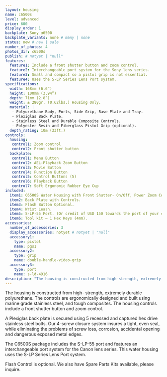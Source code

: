 ```yaml
---
layout: housing
name: c6500s
level: advanced
price: 600
display_order: 1
backplate: Sony α6500
backplate_variants: none # many | none
status: new # new | sale
number_of_photos: 4
photos_dir: c6500s
publish: # notyet | "null"
features:
  feature1: Include a front shutter button and zoom control.
  feature2: Interchangeable port system for the Sony lens series.
  feature3: Small and compact so a pistol grip is not essential.
  feature4: Uses the S-LP Series Lens Port system.
specifications:
  width: 168mm (6.6”)
  height: 100mm (3.94”)
  depth: 71mm (2.8”)
  weight: ± 280gr. (0.62lbs.) Housing Only.  
  material: |
   - Polyurethane Body, Ports, Side Grip, Base Plate and Tray.
   - Plexiglas Back Plate.
   - Stainless Steel and Durable Composite Controls.
   - Polyester Resin and Fiberglass Pistol Grip (optional).
  depth_rating: 10m (33ft.)
controls:
  housing:
   control1: Zoom control
   control2: Front shutter button
  backplate:
   control1: Menu Button
   control2: AEL-Playback Zoom Button
   control3: Movie Button
   control4: Function Button
   control5: Control Buttons (5)
   control6: Playback Button
   control7: Soft Ergonomic Rubber Eye Cup
included:
  item1: C6500S Water Housing with Front Shutter- On/Off, Power Zoom Control for selected lenses, Mode Dial, Control Dial and Electronic Cabling.
  item2: Back Plate with Controls.
  item3: Flash Button Optional.
  item4: Wrist Leash.
  item5: S-LP-55 Port. (Or credit of USD 150 towards the port of your choice).
  item6: Tool kit – 1 Hex Keys (4mm).
accessories:
  number_of_accessories: 3
  display_accessories: notyet # notyet | "null"
  accessory1:
    type: pistol
    name: pgs1
  accessory2:
    type: grip
    name: double-handle-video-grip
  accessory3:
    type: port
    name: s-ld-4916
description: "The housing is constructed from high-strength, extremely durable polyurethane. A Plexiglas back plate is secured using 4 recessed and captured hex drive stainless steel bolts. The C6500S package includes the S-LP-55 port and features an interchangeable port system for the Sony lens series, the S-LP Series Lens Port system."
---
```

The housing is constructed from high- strength, extremely durable polyurethane. The controls are ergonomically designed and built using marine grade stainless steel, and tough composites. The housing controls include a front shutter button and zoom control.

A Plexiglas back plate is secured using 5 recessed and captured hex drive stainless steel bolts. Our 4-screw closure system insures a tight, even seal, while eliminating the problems of screw loss, corrosion, accidental opening and dangerous exposed metal edges.

The C6500S package includes the S-LP-55 port and features an interchangeable port system for the Canon lens series. This water housing uses the S-LP Series Lens Port system.

Flash Control is optional. We also have Spare Parts Kits available, please inquire.
